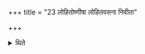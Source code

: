 +++
title = "23 लोहितोष्णीषा लोहितवसना निवीता"

+++

<details><summary>थिते</summary>

23. The priests carrying red turbans, red garments and holding their sacred threads around their necks should perform their duties. 
</details>
